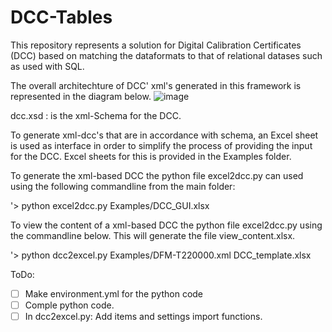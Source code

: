 # DCC-Tables

This repository represents a solution for Digital Calibration Certificates (DCC) based on matching the dataformats to that of relational datases such as used with SQL.  

The overall architechture of DCC' xml's generated in this framework is represented in the diagram below.
![image](https://github.com/TC-IM-1448/DCC-Tables/assets/123001590/71f3c4dd-6516-4710-9e6e-8b8e77f4d8f6)


dcc.xsd : is the xml-Schema for the DCC.  

To generate xml-dcc's that are in accordance with schema, an Excel sheet is used as interface in order to simplify the process of providing the input for the DCC. Excel sheets for this is provided in the Examples folder. 

To generate the xml-based DCC the python file excel2dcc.py can used using the following commandline from the main folder:

'> python excel2dcc.py Examples/DCC_GUI.xlsx


To view the content of a xml-based DCC the python file excel2dcc.py using the commandline below. This will generate the file view_content.xlsx. 

'> python dcc2excel.py Examples/DFM-T220000.xml DCC_template.xlsx 


ToDo:
- [ ] Make environment.yml for the python code
- [ ] Comple python code. 
- [ ] In dcc2excel.py: Add items and settings import functions.
